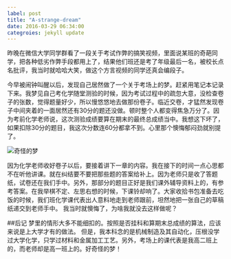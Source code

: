 ```yaml
---
label: post
title: "A-strange-dream"
date: 2016-03-29 06:34:00
categroies: jekyll update
---
```

昨晚在微信大学同学群看了一段关于考试作弊的搞笑视频，里面说某班的奇葩同学，把各种低劣作弊手段都用上了，结果他们班还是考了年级最后一名，被校长点名批评，我当时就哈哈大笑，做这个方言视频的同学还真会编段子。  

今早被闹钟叫醒以后，发现自己居然做了一个关于考场上的梦。赶紧用笔记本记录下来。我梦见自己考化学随堂测验的时候，因为考试过程中的疏忽大意，没检查卷子的张数，觉得题量好少，所以慢悠悠地去做那份卷子。临近交卷，才猛然发现卷子中间夹着的一面居然还有30分的题还没做。顿时整个人都变得焦急万分了。因为考前化学老师说，这次测验成绩要算在期末的最终总成绩当中。我想这下坏了，如果扣除30分的题目，我这次分数连60分都拿不到。心里那个懊悔郁闷劲就别提了。

![奇怪的梦](http://upload-images.jianshu.io/upload_images/1647554-c2b2f684dcaaea62.png?imageMogr2/auto-orient/strip%7CimageView2/2/w/1240)

因为化学老师收好卷子以后，要接着讲下一章的内容。我在接下的时间一点心思都不在听他讲课。就在纠结要不要把那些题的答案给补上。因为老师只是收了答题纸，试卷还在我们手中。另外，那部分的题目正好是我们课外辅导资料上的，有参考答案。在我举棋不定、左思右想的时候，下课铃却响了。大家收拾书包准备去吃饭的时候，我们班化学课代表出人意料地走到老师跟前，坦然地把一张自己的草稿纸递交到老师手中。 我当时就懊悔了，为啥我就没去这样做呢？

##后记
梦里的情形大多不能细扣的。按照是否挂科和算期末总成绩的算法，应该来说是上大学才有的做法。 但是，我本科念的是机械制造及其自动化，压根没学过大学化学，只学过材料和金属加工工艺。另外，考场上的课代表是我高二班上的，而老师却是高一班上的。好奇怪的梦！

